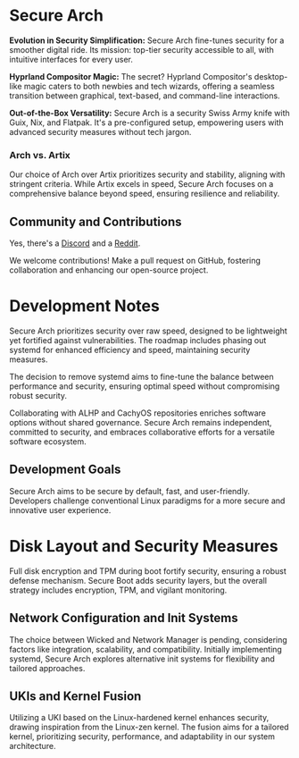 # Secure Arch

**Evolution in Security Simplification:**
Secure Arch fine-tunes security for a smoother digital ride. Its mission: top-tier security accessible to all, with intuitive interfaces for every user.

**Hyprland Compositor Magic:**
The secret? Hyprland Compositor's desktop-like magic caters to both newbies and tech wizards, offering a seamless transition between graphical, text-based, and command-line interactions.

**Out-of-the-Box Versatility:**
Secure Arch is a security Swiss Army knife with Guix, Nix, and Flatpak. It's a pre-configured setup, empowering users with advanced security measures without tech jargon.

### Arch vs. Artix

Our choice of Arch over Artix prioritizes security and stability, aligning with stringent criteria. While Artix excels in speed, Secure Arch focuses on a comprehensive balance beyond speed, ensuring resilience and reliability.

## Community and Contributions

Yes, there's a [Discord](https://discord.com/invite/GTeVsV2vZd) and a [Reddit](https://www.reddit.com/r/secure_arch/s/HW96w6ZWvd).

We welcome contributions! Make a pull request on GitHub, fostering collaboration and enhancing our open-source project.

# Development Notes

Secure Arch prioritizes security over raw speed, designed to be lightweight yet fortified against vulnerabilities. The roadmap includes phasing out systemd for enhanced efficiency and speed, maintaining security measures.

The decision to remove systemd aims to fine-tune the balance between performance and security, ensuring optimal speed without compromising robust security.

Collaborating with ALHP and CachyOS repositories enriches software options without shared governance. Secure Arch remains independent, committed to security, and embraces collaborative efforts for a versatile software ecosystem.

## Development Goals

Secure Arch aims to be secure by default, fast, and user-friendly. Developers challenge conventional Linux paradigms for a more secure and innovative user experience.

# Disk Layout and Security Measures

Full disk encryption and TPM during boot fortify security, ensuring a robust defense mechanism. Secure Boot adds security layers, but the overall strategy includes encryption, TPM, and vigilant monitoring.

## Network Configuration and Init Systems

The choice between Wicked and Network Manager is pending, considering factors like integration, scalability, and compatibility. Initially implementing systemd, Secure Arch explores alternative init systems for flexibility and tailored approaches.

## UKIs and Kernel Fusion

Utilizing a UKI based on the Linux-hardened kernel enhances security, drawing inspiration from the Linux-zen kernel. The fusion aims for a tailored kernel, prioritizing security, performance, and adaptability in our system architecture.